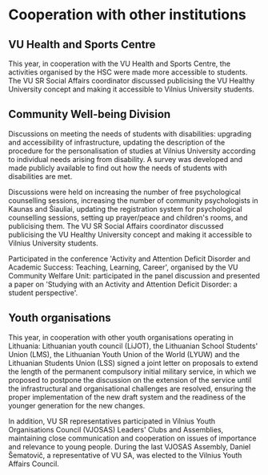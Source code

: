 # Cooperation with other institutions

## VU Health and Sports Centre

This year, in cooperation with the VU Health and Sports Centre, the
activities organised by the HSC were made more accessible to students.
The VU SR Social Affairs coordinator discussed publicising the VU
Healthy University concept and making it accessible to Vilnius
University students.

## Community Well-being Division

Discussions on meeting the needs of students with disabilities:
upgrading and accessibility of infrastructure, updating the description
of the procedure for the personalisation of studies at Vilnius
University according to individual needs arising from disability. A
survey was developed and made publicly available to find out how the
needs of students with disabilities are met.

Discussions were held on increasing the number of free psychological
counselling sessions, increasing the number of community psychologists
in Kaunas and Šiauliai, updating the registration system for
psychological counselling sessions, setting up prayer/peace and
children\'s rooms, and publicising them. The VU SR Social Affairs
coordinator discussed publicising the VU Healthy University concept and
making it accessible to Vilnius University students.

Participated in the conference \'Activity and Attention Deficit Disorder
and Academic Success: Teaching, Learning, Career\', organised by the VU
Community Welfare Unit: participated in the panel discussion and
presented a paper on \'Studying with an Activity and Attention Deficit
Disorder: a student perspective\'.

## Youth organisations 

This year, in cooperation with other youth organisations operating in
Lithuania: Lithuanian youth council (LiJOT), the Lithuanian School
Students\' Union (LMS), the Lithuanian Youth Union of the World (LYUW)
and the Lithuanian Students Union (LSS) signed a joint letter on
proposals to extend the length of the permanent compulsory initial
military service, in which we proposed to postpone the discussion on the
extension of the service until the infrastructural and organisational
challenges are resolved, ensuring the proper implementation of the new
draft system and the readiness of the younger generation for the new
changes.

In addition, VU SR representatives participated in Vilnius Youth
Organisations Council (VJOSAS) Leaders\' Clubs and Assemblies,
maintaining close communication and cooperation on issues of importance
and relevance to young people. During the last VJOSAS Assembly, Daniel
Šematovič, a representative of VU SA, was elected to the Vilnius Youth
Affairs Council.
